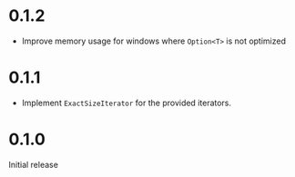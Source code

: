 0.1.2
==========

* Improve memory usage for windows where `Option<T>` is not optimized

0.1.1
=====

* Implement `ExactSizeIterator` for the provided iterators.

0.1.0
=====

Initial release
